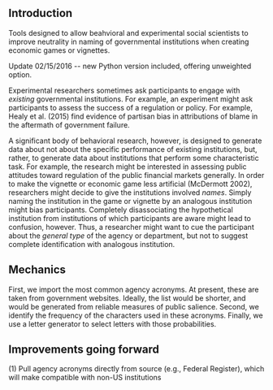 Introduction
-----------------------------------

Tools designed to allow beahvioral and experimental social scientists to improve neutrality in naming of governmental institutions when creating economic games or vignettes. 

Update 02/15/2016 -- new Python version included, offering unweighted option.

Experimental researchers sometimes ask participants to engage with *existing* governmental institutions. For example, an experiment might ask participants to assess the success of a regulation or policy. For example, Healy et al. (2015) find evidence of partisan bias in attributions of blame in the aftermath of government failure. 

A significant body of behavioral research, however, is designed to generate data about not about the specific performance of existing institutions, but, rather, to generate data about institutions that perform some characteristic task. For example, the research might be interested in assessing public attitudes toward regulation of the public financial markets generally. In order to make the vignette or economic game less artificial (McDermott 2002), researchers might decide to give the institutions involved *names*. Simply naming the institution in the game or vignette by an analogous institution might bias participants. Completely disassociating the hypothetical institution from institutions of which participants are aware might lead to confusion, however. Thus, a researcher might want to cue the participant about the *general type* of the agency or department, but not to suggest complete identification with analogous institution.


Mechanics 
-----------------------------------

First, we import the most common agency acronyms. At present, these are taken from government websites. Ideally, the list would be shorter, and would be generated from reliable measures of public salience. Second, we identify the frequency of the characters used in these acronyms. Finally, we use a letter generator to select letters with those probabilities.


Improvements going forward
-----------------------------------

(1) Pull agency acronyms directly from source (e.g., Federal Register), which will make compatible with non-US institutions
